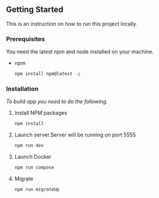 <!-- GETTING STARTED -->
## Getting Started

This is an instruction on how to run this project locally.

### Prerequisites

You need the latest npm and node installed on your machine.
* npm
  ```sh
  npm install npm@latest -g
  ```

### Installation

_To build app you need to do the following._

1. Install NPM packages
   ```sh
   npm install
   ```
3. Launch server.Server will be running on port 5555
   ```sh
   npm run dev
   ```
4. Launch Docker
   ```sh
   npm run compose
   ```
5. Migrate
   ```sh
   npm run migrateUp
   ```
   